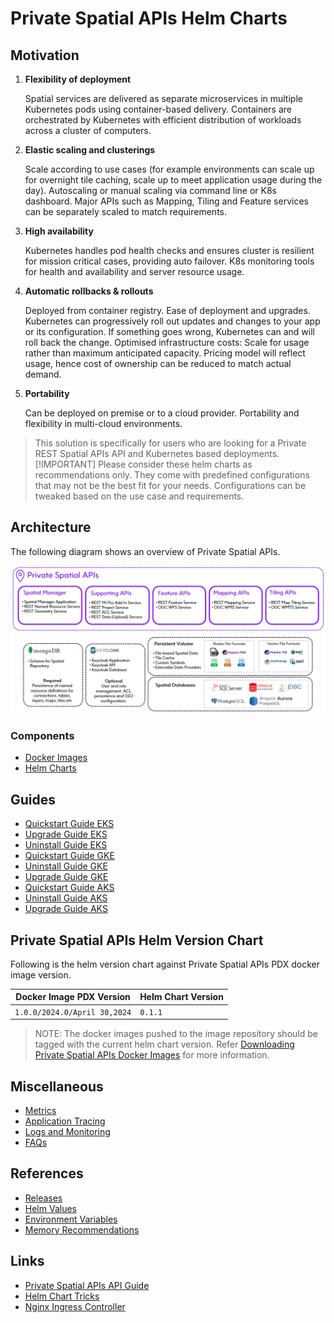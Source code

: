 # Private Spatial APIs Helm Charts

## Motivation

1. **Flexibility of deployment**

    Spatial services are delivered as separate microservices in multiple Kubernetes pods using container-based delivery.
    Containers are orchestrated by Kubernetes with efficient distribution of workloads across a cluster of computers.

2. **Elastic scaling and clusterings**

    Scale according to use cases (for example environments can scale up for overnight tile caching, scale up to meet
    application usage during the day). Autoscaling or manual scaling via command line or K8s dashboard. Major APIs
    such as Mapping, Tiling and Feature services can be separately scaled to match requirements.

3. **High availability**

    Kubernetes handles pod health checks and ensures cluster is resilient for mission critical cases, providing
    auto failover. K8s monitoring tools for health and availability and server resource usage.

4. **Automatic rollbacks & rollouts**

    Deployed from container registry. Ease of deployment and upgrades. Kubernetes can progressively roll out updates
    and changes to your app or its configuration. If something goes wrong, Kubernetes can and will roll back the change.
    Optimised infrastructure costs: Scale for usage rather than maximum anticipated capacity. Pricing model will reflect usage,
    hence cost of ownership can be reduced to match actual demand.

5. **Portability**

    Can be deployed on premise or to a cloud provider. Portability and flexibility in multi-cloud environments.

> This solution is specifically for users who are looking for a Private REST Spatial APIs API and Kubernetes based deployments.
> [!IMPORTANT]
> Please consider these helm charts as recommendations only. They come with predefined configurations that may not be the best fit for your needs. Configurations can be tweaked based on the use case and requirements.

## Architecture
The following diagram shows an overview of Private Spatial APIs.

![architecture.png](../images/private_spatial_apis_architecture.png)


### Components

- [Docker Images](scripts/images-to-ecr-uploader/README.md#description)
- [Helm Charts](charts/README.md)  

## Guides

- [Quickstart Guide EKS](./docs/guides/eks/QuickStartEKS.md)
- [Upgrade Guide EKS](./docs/guides/eks/UninstallGuide.md)
- [Uninstall Guide EKS](./docs/guides/eks/UpgradeGuide.md)
- [Quickstart Guide GKE](./docs/guides/gke/QuickStartGKE.md)
- [Uninstall Guide GKE](./docs/guides/gke/UpgradeGuide.md)
- [Upgrade Guide GKE](./docs/guides/gke/UninstallGuide.md)
- [Quickstart Guide AKS](./docs/guides/aks/QuickStartAKS.md)
- [Uninstall Guide AKS](./docs/guides/gke/UpgradeGuide.md)
- [Upgrade Guide AKS](./docs/guides/aks/UninstallGuide.md)

## Private Spatial APIs Helm Version Chart

Following is the helm version chart against Private Spatial APIs PDX docker image version.

| Docker Image PDX Version     | Helm Chart Version |
|------------------------------|--------------------|
| `1.0.0/2024.0/April 30,2024` | `0.1.1`️ |


> NOTE: The docker images pushed to the image repository should be tagged with the current helm chart version.
> Refer [Downloading Private Spatial APIs Docker Images](docs/guides/eks/QuickStartEKS.md#step-3-download-docker-images) for more information.

## Miscellaneous

- [Metrics](docs/MetricsAndTraces.md#generating-insights-from-metrics)
- [Application Tracing](docs/MetricsAndTraces.md#generating-insights-from-metrics)
- [Logs and Monitoring](docs/MetricsAndTraces.md#generating-insights-from-metrics)
- [FAQs](docs/faq/FAQs.md)

## References

- [Releases](https://github.com/PreciselyData/cloudnative-spatial-analytics-helm/releases)
- [Helm Values](charts/private-spatial-apis/README.md#helm-values)
- [Environment Variables](charts/private-spatial-apis/README.md#environment-variables)
- [Memory Recommendations](charts/private-spatial-apis/README.md#memory-recommendations)

## Links

- [Private Spatial APIs API Guide](.)
- [Helm Chart Tricks](https://helm.sh/docs/howto/charts_tips_and_tricks/)
- [Nginx Ingress Controller](https://docs.nginx.com/nginx-ingress-controller/)